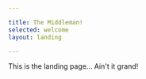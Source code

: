 ```yaml
---

title: The Middleman!
selected: welcome
layout: landing

---
```

This is the landing page... Ain't it grand!
